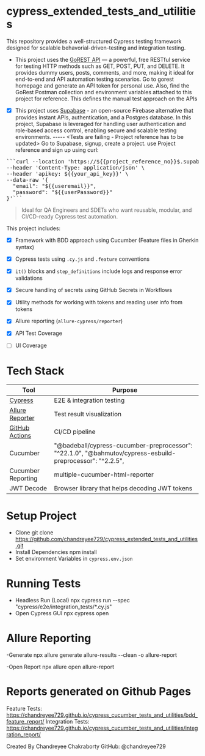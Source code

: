 # cypress_extended_tests_and_utilities
This repository provides a well-structured Cypress testing framework designed for scalable behavorial-driven-testing and integration testing. 


- This project uses the [GoREST API](https://gorest.co.in/) — a powerful, free RESTful service for testing HTTP methods such as GET, POST, PUT, and DELETE. It provides dummy users, posts, comments, and more, making it ideal for end-to-end and API automation testing scenarios.
Go to gorest homepage and generate an API token for personal use.
Also, find the GoRest Postman collection and environment variables attached to this project for reference. This defines the manual test approach on the APIs

- [x] This project uses [Supabase](https://supabase.com/) - an open-source Firebase alternative that provides instant APIs, authentication, and a Postgres database. In this project, Supabase is leveraged for handling user authentication and role-based access control, enabling secure and scalable testing environments. ----- <Tests are failing - Project reference has to be updated>
Go to Supabase, signup, create a project. use Project reference and sign up using curl:

<pre>```curl --location 'https://${{project_reference_no}}$.supabase.co/auth/v1/signup' \
--header 'Content-Type: application/json' \
--header 'apikey: ${{your_api_key}}' \
--data-raw '{
  "email": "${{useremail}}",
  "password": "${{userPassword}}"
}'```</pre>

> Ideal for QA Engineers and SDETs who want reusable, modular, and CI/CD-ready Cypress test automation.

This project includes:
- [x] Framework with BDD approach using Cucumber (Feature files in Gherkin syntax) 
- [x] Cypress tests using `.cy.js` and `.feature` conventions
- [x] `it()` blocks and `step_definitions` include logs and response error validations
- [x] Secure handling of secrets using GitHub Secrets in Workflows
- [x] Utility methods for working with tokens and reading user info from tokens
- [x] Allure reporting (`allure-cypress/reporter`)
- [x] API Test Coverage
- [ ] UI Coverage


# Tech Stack

| Tool | Purpose |
|------|---------|
| [Cypress](https://www.cypress.io/) | E2E & integration testing |
| [Allure Reporter](https://github.com/allure-framework/allure-js) | Test result visualization |
| [GitHub Actions](https://github.com/cypress-io/github-action) | CI/CD pipeline |
| Cucumber | "@badeball/cypress-cucumber-preprocessor": "^22.1.0", "@bahmutov/cypress-esbuild-preprocessor": "^2.2.5",|
| Cucumber Reporting | multiple-cucumber-html-reporter |
| JWT Decode | Browser library that helps decoding JWT tokens |

# Setup Project
- Clone
git clone https://github.com/chandreyee729/cypress_extended_tests_and_utilities.git
- Install Dependencies
npm install
- Set environment Variables in `cypress.env.json`


# Running Tests
- Headless Run (Local)
npx cypress run --spec "cypress/e2e/integration_tests/*.cy.js" 
- Open Cypress GUI
npx cypress open

# Allure Reporting
-Generate 
npx allure generate allure-results --clean -o allure-report

-Open Report
npx allure open allure-report


# Reports generated on Github Pages
Feature Tests: https://chandreyee729.github.io/cypress_cucumber_tests_and_utilities/bdd_feature_report/
Integration Tests: https://chandreyee729.github.io/cypress_cucumber_tests_and_utilities/integration_report/

Created By
Chandreyee Chakraborty
GitHub: @chandreyee729
